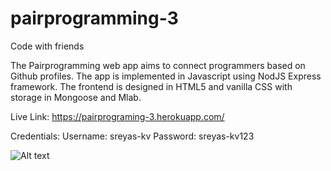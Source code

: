 # pairprogramming-3
Code with friends

The Pairprogramming web app aims to connect programmers based on Github profiles. 
The app is implemented in Javascript using NodJS Express framework.
The frontend is designed in HTML5 and vanilla CSS with storage in Mongoose and Mlab.

Live Link: https://pairprograming-3.herokuapp.com/

Credentials:
        Username: sreyas-kv
        Password: sreyas-kv123
        
        
        

![Alt text](https://user-images.githubusercontent.com/15713000/52543531-953a0600-2d67-11e9-952b-f8442ab31ae4.png)
